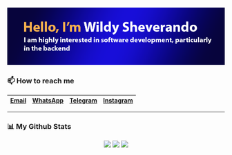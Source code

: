 <p align="center">
    <img src="https://github.com/wildyrando/wildyrando/blob/main/image.png?raw=true">
</p>


### 📫 How to reach me
|[Email](mailto:hai@wildyrando.com)|[WhatsApp](https://wa.me/628158000632)|[Telegram](https://t.me/wildyrando)|[Instagram](https://instagram.com/wildyrando)|
|:-|:-|:-|:-|
---

### 📊 My Github Stats
<div align="center">
   <img src="https://github-readme-stats.vercel.app/api?username=wildyrando&show_icons=true&theme=transparent" height="202"/>
   <img src="https://github-readme-stats.vercel.app/api/top-langs/?username=wildyrando&layout=compact&theme=transparent&langs_count=10" height="202"/>
   <img src="https://github-readme-streak-stats.herokuapp.com/?user=wildyrando&theme=transparent&hide_border=false" height="200"/>
</div>
